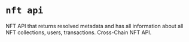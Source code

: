 # `nft api`

NFT API that returns resolved metadata and has all information about all NFT collections, users, transactions. Cross-Chain NFT API.
